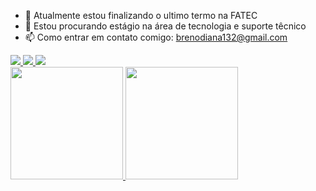 - 🌱 Atualmente estou finalizando o ultimo termo na FATEC
- 👯 Estou procurando estágio na área de tecnologia e suporte têcnico
- 📫 Como entrar em contato comigo: brenodiana132@gmail.com
<div>
<a href="mailto:brenodiana132@gmail.com">
  <img src="https://img.shields.io/badge/Gmail-D14836?style=for-the-badge&logo=gmail&logoColor=white" target="_blank">
</a>

<a href="https://www.linkedin.com/in/breno-diana-7727a31a2" target="_blank">
  <img src="https://img.shields.io/badge/-LinkedIn-%230077B5?style=for-the-badge&logo=linkedin&logoColor=white">
</a>

<a href="https://www.instagram.com/breno_d1" target="_blank">
  <img src="https://img.shields.io/badge/-Instagram-%23E4405F?style=for-the-badge&logo=instagram&logoColor=white">
</a>
<div>
  <a href="https://github.com/Breno-07">
    <img height="180em" src="https://github-readme-stats.vercel.app/api/top-langs/?username=Breno-07&layout=compact&langs_count=7&theme=dracula"/>
    <img height="180em" src="https://github-readme-stats.vercel.app/api?username=Breno-07&show_icons=true&theme=dracula&include_all_commits=true&count_private=true"/>
  </a>
</div>

<div/>

